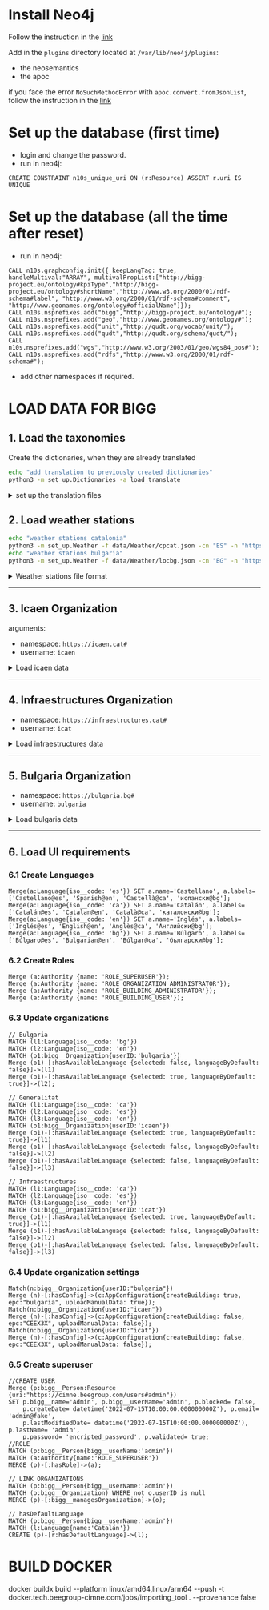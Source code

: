 # Install Neo4j

Follow the instruction in the [link](https://neo4j.com/docs/operations-manual/current/installation/linux/debian/#debian-installation)

Add in the `plugins` directory located at `/var/lib/neo4j/plugins`:
 - the neosemantics
 - the apoc

if you face the error `NoSuchMethodError` with `apoc.convert.fromJsonList`, follow the instruction in the [link](https://github.com/neo4j-contrib/neo4j-apoc-procedures/issues/2861)

# Set up the database (first time)
- login and change the password.
- run in neo4j:
```cypher 
CREATE CONSTRAINT n10s_unique_uri ON (r:Resource) ASSERT r.uri IS UNIQUE
```
# Set up the database (all the time after reset)
- run in neo4j:
```cypher
CALL n10s.graphconfig.init({ keepLangTag: true, handleMultival:"ARRAY", multivalPropList:["http://bigg-project.eu/ontology#kpiType","http://bigg-project.eu/ontology#shortName","http://www.w3.org/2000/01/rdf-schema#label", "http://www.w3.org/2000/01/rdf-schema#comment", "http://www.geonames.org/ontology#officialName"]});
CALL n10s.nsprefixes.add("bigg","http://bigg-project.eu/ontology#");
CALL n10s.nsprefixes.add("geo","http://www.geonames.org/ontology#");
CALL n10s.nsprefixes.add("unit","http://qudt.org/vocab/unit/");
CALL n10s.nsprefixes.add("qudt","http://qudt.org/schema/qudt/");
CALL n10s.nsprefixes.add("wgs","http://www.w3.org/2003/01/geo/wgs84_pos#");
CALL n10s.nsprefixes.add("rdfs","http://www.w3.org/2000/01/rdf-schema#");
```
* add other namespaces if required.

# LOAD DATA FOR BIGG

## 1. Load the taxonomies
Create the dictionaries, when they are already translated
```bash
echo "add translation to previously created dictionaries"
python3 -m set_up.Dictionaries -a load_translate
```

<details>
  <summary>set up the translation files</summary>

```bash
echo "create dictionaries without translation"
python3 -m set_up.Dictionaries -a load
echo "create translation files for the taxonomies"
python3 -m set_up.Dictionaries -a create
echo "add translation to previously created dictionaries"
python3 -m set_up.Dictionaries -a translate
```
</details>


## 2. Load weather stations
```bash
echo "weather stations catalonia"
python3 -m set_up.Weather -f data/Weather/cpcat.json -cn "ES" -n "https://weather.beegroup-cimne.com#" -c
echo "weather stations bulgaria"
python3 -m set_up.Weather -f data/Weather/locbg.json -cn "BG" -n "https://weather.beegroup-cimne.com#" -c
```
<details>
  <summary>Weather stations file format</summary>

Weather station file should be in the form {"name":["lat", "lon"], ...}
</details>

----
## 3. Icaen Organization 

arguments:
 - namespace: `https://icaen.cat#`
 - username: `icaen`

<details>
    <summary>Load icaen data</summary>

### 3.1 Set up the organization and data sources
```bash
echo "org"
python3 -m set_up.Organizations -f data/Organizations/gencat-organizations2.xls -name "Generalitat de Catalunya" -u "icaen" -n "https://icaen.cat#"
echo "Gemweb source"
python3 -m set_up.DataSources -u "icaen" -n "https://icaen.cat#" -f data/DataSources/gemweb.xls -d GemwebSource
echo "datadis source"
python3 -m set_up.DataSources -u "icaen" -n "https://icaen.cat#" -f data/DataSources/datadis.xls -d DatadisSource
echo "nedgia source"
python3 -m set_up.DataSources -u "icaen" -n "https://icaen.cat#" -f data/DataSources/nedgia.xls -d NedgiaSource
echo "simpleTariff source"
python3 -m set_up.DataSources -u "icaen" -n "https://icaen.cat#" -f data/DataSources/simpleTariff.xls -d SimpleTariffSource
echo "co2Emisions source"
python3 -m set_up.DataSources -u "icaen" -n "https://icaen.cat#" -f data/DataSources/simpleTariff.xls -d CO2EmissionsSource
```

### 3.2. Harmonize the static data

Load from HBASE (recomended when re-harmonizing)

```bash
echo "GPG"
python3 -m harmonizer -so GPG -u "icaen" -n "https://icaen.cat#" -o -c
echo "Gemweb"
python3 -m harmonizer -so Gemweb -u "icaen" -n "https://icaen.cat#" -c
echo "Genercat"
python3 -m harmonizer -so Genercat -u "icaen" -n "https://icaen.cat#" -c
echo "Datadis static"
python3 -m harmonizer -so Datadis -n "https://icaen.cat#" -u icaen -t static -c
python3 -m harmonizer -so CEEC3X -n "https://icaen.cat#" -u icaen -c
python3 -m harmonizer -so OpenData -n "https://icaen.cat#" -u icaen -c
```

<details>
  <summary>Load from KAFKA (online harmonization)</summary>

1. start the harmonizer and store daemons:
```bash
python3 -m harmonizer
python3 -m store
```

2. Launch the gather utilities

```bash
python3 -m gather -so GPG -f "data/GPG/2022-10 SIME-DadesdelsImmobles v2.xlsx" -n "https://icaen.cat#" -st kafka -u icaen
python3 -m gather -so Gemweb -st kafka
python3 -m gather -so Genercat -f data/genercat/data2.xls -u icaen -n "https://icaen.cat#" -st kafka
python3 -m gather -so CEEC3X -f "data/CEEC3X/ceec3x-01639-2TX229LJ9.xml" -b 01639 -id 2TX229LJ9 -n "https://icaen.cat#" -u icaen  -st kafka

python3 -m gather -so Datadis # MR-Job
python3 -m gather -so Weather # MR-Job
python3 -m gather -so OpenData -n "https://icaen.cat#" -u icaen -st kafka

```
</details>


### 3.3. Create a new Tariff and co2Emissions for the organization
The creation queries are made custom or manually or by the UI

```cypher
Match (o:bigg__Organization{userID:"icaen"})
Match (s:SimpleTariffSource) where (s)<-[:hasSource]-(o)
Merge (t:bigg__Tariff:Resource{bigg__tariffCompany:"CIMNE", bigg__tariffName: "electricdefault", uri: "https://icaen.cat#TARIFF-SimpleTariffSource-icaen-electricdefault"})-[:importedFromSource]->(s)
return t;

Match (o:bigg__Organization{userID:"icaen"})
Match (s:SimpleTariffSource) where (s)<-[:hasSource]-(o)
Merge (t:bigg__Tariff:Resource{bigg__tariffCompany:"CIMNE", bigg__tariffName: "gasdefault", uri: "https://icaen.cat#TARIFF-SimpleTariffSource-icaen-gasdefault"})-[:importedFromSource]->(s)
return t;

Match (o:bigg__Organization{userID:"icaen"})
Match (s:CO2EmissionsSource) where (s)<-[:hasSource]-(o)
Merge (t:bigg__CO2EmissionsFactor:Resource{bigg__CO2EmissionsStation:"cataloniaElectric", wgs__lat:40.959, wgs__lon:1.485, uri: "https://icaen.cat#CO2EMISIONS-cataloniaElectric"})-[:importedFromSource]->(s)
return t;

Match (o:bigg__Organization{userID:"icaen"})
Match (s:CO2EmissionsSource) where (s)<-[:hasSource]-(o)
Merge (t:bigg__CO2EmissionsFactor:Resource{bigg__CO2EmissionsStation:"cataloniaGas", wgs__lat:40.959, wgs__lon:1.485, uri: "https://icaen.cat#CO2EMISIONS-cataloniaGas"})-[:importedFromSource]->(s)
return t;
```
### 3.4. Link all buildings to tariff and CO2Emissions
The creation queries are made custom or manually or by the UI

```
Match (bigg__Organization{userID:"icaen"})-[:hasSource]->(:SimpleTariffSource)<-[:importedFromSource]-(t:bigg__Tariff{bigg__tariffName:"electricdefault"})
Match (dt {uri:"http://bigg-project.eu/ontology#Electricity"})
Match (bigg__Organization{userID:"icaen"})-[:bigg__hasSubOrganization*]->()-[:bigg__managesBuilding]->()-[:bigg__hasSpace]->()-[:bigg__hasUtilityPointOfDelivery]->(s)-[:bigg__hasUtilityType]->(dt)
Merge (c:bigg__ContractedTariff:Resource{bigg__contractStartDate: datetime("2000-01-01T00:00:00.000+0100"), bigg__contractName:"electricdefault", uri: s.uri+"_tariff"})
Merge (s)-[:bigg__hasContractedTariff]->(c)
Merge (c)-[:bigg__hasTariff]->(t)
return t;

Match (bigg__Organization{userID:"icaen"})-[:hasSource]->(:SimpleTariffSource)<-[:importedFromSource]-(t:bigg__Tariff{bigg__tariffName:"gasdefault"})
Match (dt {uri:"http://bigg-project.eu/ontology#Gas"})
Match (bigg__Organization{userID:"icaen"})-[:bigg__hasSubOrganization*]->()-[:bigg__managesBuilding]->()-[:bigg__hasSpace]->()-[:bigg__hasUtilityPointOfDelivery]->(s)-[:bigg__hasUtilityType]->(dt)
Merge (c:bigg__ContractedTariff:Resource{bigg__contractStartDate: datetime("2000-01-01T00:00:00.000+0100"), bigg__contractName:"gasdefault", uri: s.uri+"_tariff"})
Merge (s)-[:bigg__hasContractedTariff]->(c)
Merge (c)-[:bigg__hasTariff]->(t)
return t;

Match (bigg__Organization{userID:"icaen"})-[:hasSource]->(:CO2EmissionsSource)<-[:importedFromSource]-(co2:bigg__CO2EmissionsFactor{bigg__CO2EmissionsStation:"cataloniaElectric"})
Match (dt {uri:"http://bigg-project.eu/ontology#Electricity"})
Match (bigg__Organization{userID:"icaen"})-[:bigg__hasSubOrganization*]->()-[:bigg__managesBuilding]->()-[:bigg__hasSpace]->()-[:bigg__hasUtilityPointOfDelivery]->(s)-[:bigg__hasUtilityType]->(dt)
Merge (s)-[:bigg__hasCO2EmissionsFactor]->(co2)
return co2;

Match (bigg__Organization{userID:"icaen"})-[:hasSource]->(:CO2EmissionsSource)<-[:importedFromSource]-(co2:bigg__CO2EmissionsFactor{bigg__CO2EmissionsStation:"cataloniaGas"})
Match (dt {uri:"http://bigg-project.eu/ontology#Gas"})
Match (bigg__Organization{userID:"icaen"})-[:bigg__hasSubOrganization*]->()-[:bigg__managesBuilding]->()-[:bigg__hasSpace]->()-[:bigg__hasUtilityPointOfDelivery]->(s)-[:bigg__hasUtilityType]->(dt)
Merge (s)-[:bigg__hasCO2EmissionsFactor]->(co2)
return co2;
```

### 3.5. Load tariff and co2 timeseries
```bash
python3 -m harmonizer -so SimpleTariff -u icaen -mp "http://bigg-project.eu/ontology#Price" -pp "http://bigg-project.eu/ontology#EnergyConsumptionGridElectricity" -ppu "http://qudt.org/vocab/unit/KiloW-HR" -unit "http://qudt.org/vocab/unit/Euro" -n "https://icaen.cat#" -c 
python3 -m harmonizer -so SimpleTariff -u icaen -mp "http://bigg-project.eu/ontology#Price" -pp "http://bigg-project.eu/ontology#EnergyConsumptionGas" -ppu "http://qudt.org/vocab/unit/KiloW-HR" -unit "http://qudt.org/vocab/unit/Euro" -n "https://icaen.cat#" -c 
python3 -m harmonizer -so CO2Emissions -u icaen -mp "http://bigg-project.eu/ontology#CO2Emissions" -p "http://bigg-project.eu/ontology#EnergyConsumptionGridElectricity" -pu "http://qudt.org/vocab/unit/KiloW-HR" -unit "http://bigg-project.eu/ontology#KiloGM-CO2" -n "https://icaen.cat#" -c 
python3 -m harmonizer -so CO2Emissions -u icaen -mp "http://bigg-project.eu/ontology#CO2Emissions" -p "http://bigg-project.eu/ontology#EnergyConsumptionGas" -pu "http://qudt.org/vocab/unit/KiloW-HR" -unit "http://bigg-project.eu/ontology#KiloGM-CO2" -n "https://icaen.cat#" -c 
```

<details>
<summary>Load from KAFKA</summary>

1. start the harmonizer and store daemons:
```bash
python3 -m harmonizer
python3 -m store
```

2. Launch the gather utilities

```bash
python3 -m gather -so CO2Emissions -f data/CO2Emissions/EMISSIONS_FACT_ELECSP_test01.xlsx -u icaen -di 2015-01-01 -de 2030-01-01 --co2_uid cataloniaElectric -mp "http://bigg-project.eu/ontology#CO2Emissions" -cp "http://bigg-project.eu/ontology#EnergyConsumptionGridElectricity" -cpu "http://qudt.org/vocab/unit/KiloW-HR" -unit "http://bigg-project.eu/ontology#KiloGM-CO2" -n "https://icaen.cat#" -st kafka 
python3 -m gather -so CO2Emissions -f data/CO2Emissions/EMISSIONS_FACT_GASNAT_test01.xlsx -u icaen -di 2015-01-01 -de 2030-01-01 --co2_uid cataloniaGas -mp "http://bigg-project.eu/ontology#CO2Emissions" -cp "http://bigg-project.eu/ontology#EnergyConsumptionGas" -cpu "http://qudt.org/vocab/unit/KiloW-HR" -unit "http://bigg-project.eu/ontology#KiloGM-CO2" -n "https://icaen.cat#" -st kafka 
python3 -m gather -so SimpleTariff -f data/Tariff/Tariff_ELEC_test01.xlsx -u icaen -di 2015-01-01 -de 2030-01-01 -tar electricdefault -mp "http://bigg-project.eu/ontology#Price.EnergyPriceGridElectricity" -pp "http://bigg-project.eu/ontology#EnergyConsumptionGridElectricity" -ppu "http://qudt.org/vocab/unit/KiloW-HR" -cu "http://qudt.org/vocab/unit/Euro" -n "https://icaen.cat#" -st kafka
python3 -m gather -so SimpleTariff -f data/Tariff/Tariff_GASNAT_test01.xlsx -u icaen -di 2015-01-01 -de 2030-01-01 -tar gasdefault -mp "http://bigg-project.eu/ontology#Price.EnergyPriceGas" -pp "http://bigg-project.eu/ontology#EnergyConsumptionGas" -ppu "http://qudt.org/vocab/unit/KiloW-HR" -cu "http://qudt.org/vocab/unit/Euro" -n "https://icaen.cat#" -st kafka 

```

</details>

### 3.6. Link building with the closest Weather Station
```bash
echo "Link WS with Buildings"
python3 -m set_up.Weather -cn "ES" -f data/Weather/cpcat.json -n "https://weather.beegroup-cimne.com#" -u
```

### 3.7. Load Timeseries Data

Fast-Load TS (recommended when re-harmonize)
```bash
echo "Datadis TS"
python3 -m harmonizer -so Datadis -n "https://icaen.cat#" -u icaen -t fast-ts -c
echo "Nedgia"
python3 -m harmonizer -so Nedgia -n "https://icaen.cat#" -u icaen -tz "Europe/Madrid" -t fast-ts -c
echo "Weather ts"
python3 -m harmonizer -so Weather -n "https://weather.beegroup-cimne.com#" -t fast-ts -c
```

<details>
 <summary> Load TS (harmonize full timeseries)</summary>

```bash
echo "Datadis TS"
python3 -m harmonizer -so Datadis -n "https://icaen.cat#" -u icaen -t ts -c
echo "Nedgia"
python3 -m harmonizer -so Nedgia -n "https://icaen.cat#" -u icaen -tz "Europe/Madrid" -t ts -c
echo "Weather ts"
python3 -m harmonizer -so Weather -n "https://weather.beegroup-cimne.com#" -t ts -c
```

</details>

### 3.8. Create Device AGGREGATORS

```bash
echo "DeviceAggregators datadis"
python3 -m set_up.DeviceAggregator -cn "ES" -t "totalElectricityConsumption"
echo "DeviceAggregators nedgia"
python3 -m set_up.DeviceAggregator -cn "ES" -t "totalGasConsumption"
echo "DeviceAggregators weather"
python3 -m set_up.DeviceAggregator -cn "ES" -t "externalWeather"
```

### 3.9. Create the Generic Buildings

```cypher
Match(n{userID:"icaen"})-[:bigg__hasSubOrganization]->(o{bigg__organizationDivisionType:"Department"})-[:bigg__hasSubOrganization*]->(t{bigg__organizationDivisionType:"Department"}) 
with t 
Match(ut{uri:"http://bigg-project.eu/ontology#Unknown"})
Match(at{uri:"http://bigg-project.eu/ontology#GrossFloorArea"})
Match(atu{uri:"http://qudt.org/vocab/unit/M2"})
Match(lc{uri:"https://sws.geonames.org/6356051/"})
Match(lp{uri:"https://sws.geonames.org/3128759/"})
With t, ut, at,atu

Create(ob:bigg__Organization:Resource:bigg_Thing{bigg__organizationName: "Generic("+t.bigg__organizationName+")", bigg__organizationDivisionType:"Building", generic:1,
uri:"https://icaen.cat#ORGANIZATION-FE"+id(t)}) 
Create(gb:bigg__Building:Resource:bigg_Thing{bigg__buildingIDFromOrganization:"FE"+id(t), bigg__buildingName:"Generic("+t.bigg__organizationName+")", generic:1,
uri:"https://icaen.cat#BUILDING-FE"+id(t)}) 
Create(s:bigg__BuildingSpace:Resource:bigg_Thing{bigg__buildingSpaceName: "Building", generic:1,
uri:"https://icaen.cat#BUILDINGSPACE-FE"+id(t)}) 
Create(a:bigg__Area:Resource:bigg_Thing{bigg__areaValue: "0", generic:1, uri:"https://icaen.cat#AREA-GrossFloorArea-generic-FE"+id(t)}) 
Create(e:bigg__BuildingElement:bigg__BuildingConstructionElement:Resource:bigg_Thing{generic:1, uri:"https://icaen.cat#ELEMENT-FE"+id(t)}) 
Create(bl:bigg__LocationInfo:Resource:bigg_Thing{generic:1, bigg__addressPostalCode:"0000", bigg__addressStreetName:"generic", bigg__addressStreetNumber:"0",
uri:"https://icaen.cat#LOCATION-FE"+id(t)}) 

Merge(t)-[:bigg__hasSubOrganization]->(ob)
Merge(ob)-[:bigg__managesBuilding]->(gb)
Merge(gb)-[:bigg__hasLocationInfo]->(bl)
Merge(bl)-[:bigg__hasAddressCity{selected:true}]->(lc)
Merge(bl)-[:bigg__hasAddressProvince{selected:true}]->(lp)
Merge(gb)-[:bigg__hasSpace]->(s)
Merge(s)-[:bigg__hasArea{selected:true}]->(a)
Merge(a)-[:bigg__hasAreaUnitOfMeasurement]->(atu)
Merge(a)-[:bigg__hasAreaType]->(at)
Merge(s)-[:bigg__isAssociatedWithElement]->(e)
Merge(s)-[:bigg__hasBuildingSpaceUseType{selected:true}]->(ut)
```
</details>

----

## 4. Infraestructures Organization 
 - namespace: `https://infraestructures.cat#`
 - username: `icat`

<details>
  <summary>Load infraestructures data</summary>

### 4.1. Set up organization and data sources

```bash
python3 -m set_up.Organizations -f data/Organizations/infraestructures-organizations.xls -name "Infraestructures.cat" -u "icat" -n "https://infraestructures.cat#"
```

### 4.2. Harmonize the static data
Load from HBASE (recomended when re-harmonizing)

```bash
python3 -m harmonizer -so BIS -u "icat" -n "https://infraestructures.cat#" -c
```

<details>
  <summary>Load from KAFKA (online harmonization)</summary>

1. start the harmonizer and store daemons:
```bash
python3 -m harmonizer
python3 -m store
```

2. Launch the gather utilities
```bash
python3 -m gather -so BIS -f "data/BIS/BIS-infraestructures.xls" -u "icat" -n "https://infraestructures.cat#" -st kafka
```
</details>


### 4.3. Link building with the closest Weather Station
```bash
echo "Link WS with Buildings"
python3 -m set_up.Weather -cn "ES" -f data/Weather/cpcat.json -n "https://weather.beegroup-cimne.com#" -u
```

</details>

----
## 5. Bulgaria Organization
 - namespace: `https://bulgaria.bg#`
 - username: `bulgaria`
<details>
    <summary>Load bulgaria data</summary>

### 5.1. Set up organization and data sources

```bash
echo "main org"
python3 -m set_up.Organizations -f data/Organizations/bulgaria-organizations.xls -name "Bulgaria" -u "bulgaria" -n "https://bulgaria.bg#"
echo "summary source"
python3 -m set_up.DataSources -u "bulgaria" -n "https://bulgaria.bg#" -f data/DataSources/bulgaria.xls -d SummarySource
echo "simpleTariff source"
python3 -m set_up.DataSources -u "bulgaria" -n "https://bulgaria.bg#" -f data/DataSources/bulgaria.xls -d SimpleTariffSource
echo "co2Emisions source"
python3 -m set_up.DataSources -u "bulgaria" -n "https://bulgaria.bg#" -f data/DataSources/bulgaria.xls -d CO2EmissionsSource
```

### 5.2. Harmonize the static data
Load from HBASE (recomended when re-harmonizing)
```bash
python3 -m harmonizer -so Bulgaria -u "bulgaria" -n "https://bulgaria.bg#" -c
```
<details>
    <summary>Load from KAFKA (online harmonization)</summary>

1. start the harmonizer and store daemons:
```bash
python3 -m harmonizer
python3 -m store
```
2. Launch the gather utilities

```bash
python3 -m gather -so Bulgaria -f "data/Bulgaria" -u "bulgaria" -n "https://bulgaria.bg#" -st kafka
```
</details>


### 5.3. Link building with the closest Weather Station

```bash
echo "Link WS with Buildings"
python3 -m set_up.Weather -cn "BG" -f data/Weather/locbg.json -n "https://weather.beegroup-cimne.com#" -u
```

### 5.4. Create a new Tariff and co2Emissions for the organization
The creation queries are made custom or manually or by the UI
```cypher
Match (o:bigg__Organization{userID:"bulgaria"})
Match (s:SimpleTariffSource) where (s)<-[:hasSource]-(o)
Merge (t:bigg__Tariff:Resource{bigg__tariffCompany:"CIMNE", bigg__tariffName: "electricdefault", uri: "https://bulgaria.bg#TARIFF-SimpleTariffSource-bulgaria-electricdefault"})-[:importedFromSource]->(s)
return t;

Match (o:bigg__Organization{userID:"bulgaria"})
Match (s:SimpleTariffSource) where (s)<-[:hasSource]-(o)
Merge (t:bigg__Tariff:Resource{bigg__tariffCompany:"CIMNE", bigg__tariffName: "gasdefault", uri: "https://bulgaria.bg#TARIFF-SimpleTariffSource-bulgaria-gasdefault"})-[:importedFromSource]->(s)
return t;

Match (o:bigg__Organization{userID:"bulgaria"})
Match (s:CO2EmissionsSource) where (s)<-[:hasSource]-(o)
Merge (t:bigg__CO2EmissionsFactor:Resource{bigg__CO2EmissionsStation:"bulgariaElectric", wgs__lon:24.422, wgs__lat:42.721, uri: "https://bulgaria.bg#CO2EMISIONS-bulgariaElectric"})-[:importedFromSource]->(s)
return t;

Match (o:bigg__Organization{userID:"bulgaria"})
Match (s:CO2EmissionsSource) where (s)<-[:hasSource]-(o)
Merge (t:bigg__CO2EmissionsFactor:Resource{bigg__CO2EmissionsStation:"bulgariaGas", wgs__lon:24.422, wgs__lat:42.721, uri: "https://bulgaria.bg#CO2EMISIONS-bulgariaGas"})-[:importedFromSource]->(s)
return t;
```
### 5.5. Link all buildings to tariff and CO2Emissions
```
Match (bigg__Organization{userID:"bulgaria"})-[:hasSource]->(:SimpleTariffSource)<-[:importedFromSource]-(t:bigg__Tariff{bigg__tariffName:"electricdefault"})
Match (dt {uri:"http://bigg-project.eu/ontology#Electricity"})
Match (bigg__Organization{userID:"bulgaria"})-[:bigg__hasSubOrganization*]->()-[:bigg__managesBuilding]->()-[:bigg__hasSpace]->()-[:bigg__hasUtilityPointOfDelivery]->(s)-[:bigg__hasUtilityType]->(dt)
Merge (c:bigg__ContractedTariff:Resource{bigg__contractStartDate: datetime("2000-01-01T00:00:00.000+0100"), bigg__contractName:"electricdefault", uri: s.uri+"_tariff"})
Merge (s)-[:bigg__hasContractedTariff]->(c)
Merge (c)-[:bigg__hasTariff]->(t)
return t;

Match (bigg__Organization{userID:"bulgaria"})-[:hasSource]->(:SimpleTariffSource)<-[:importedFromSource]-(t:bigg__Tariff{bigg__tariffName:"gasdefault"})
Match (dt {uri:"http://bigg-project.eu/ontology#Gas"})
Match (bigg__Organization{userID:"bulgaria"})-[:bigg__hasSubOrganization*]->()-[:bigg__managesBuilding]->()-[:bigg__hasSpace]->()-[:bigg__hasUtilityPointOfDelivery]->(s)-[:bigg__hasUtilityType]->(dt)
Merge (c:bigg__ContractedTariff:Resource{bigg__contractStartDate: datetime("2000-01-01T00:00:00.000+0100"), bigg__contractName:"gasdefault", uri: s.uri+"_tariff"})
Merge (s)-[:bigg__hasContractedTariff]->(c)
Merge (c)-[:bigg__hasTariff]->(t)
return t;

Match (bigg__Organization{userID:"bulgaria"})-[:hasSource]->(:CO2EmissionsSource)<-[:importedFromSource]-(co2:bigg__CO2EmissionsFactor{bigg__CO2EmissionsStation:"bulgariaElectric"})
Match (dt {uri:"http://bigg-project.eu/ontology#Electricity"})
Match (bigg__Organization{userID:"bulgaria"})-[:bigg__hasSubOrganization*]->()-[:bigg__managesBuilding]->()-[:bigg__hasSpace]->()-[:bigg__hasUtilityPointOfDelivery]->(s)-[:bigg__hasUtilityType]->(dt)
Merge (s)-[:bigg__hasCO2EmissionsFactor]->(co2)
return co2;

Match (bigg__Organization{userID:"bulgaria"})-[:hasSource]->(:CO2EmissionsSource)<-[:importedFromSource]-(co2:bigg__CO2EmissionsFactor{bigg__CO2EmissionsStation:"bulgariaGas"})
Match (dt {uri:"http://bigg-project.eu/ontology#Gas"})
Match (bigg__Organization{userID:"bulgaria"})-[:bigg__hasSubOrganization*]->()-[:bigg__managesBuilding]->()-[:bigg__hasSpace]->()-[:bigg__hasUtilityPointOfDelivery]->(s)-[:bigg__hasUtilityType]->(dt)
Merge (s)-[:bigg__hasCO2EmissionsFactor]->(co2)
return co2;
```

### 5.6. Load tariff and co2 timeseries
```bash
python3 -m harmonizer -so SimpleTariff -u bulgaria -mp "http://bigg-project.eu/ontology#Price.EnergyPriceGridElectricity" -pp "http://bigg-project.eu/ontology#EnergyConsumptionGridElectricity" -ppu "http://qudt.org/vocab/unit/KiloW-HR" -unit "http://qudt.org/vocab/unit/Euro" -n "https://bulgaria.bg#" -c 
python3 -m harmonizer -so SimpleTariff -u bulgaria -mp "http://bigg-project.eu/ontology#Price.EnergyPriceGas" -pp "http://bigg-project.eu/ontology#EnergyConsumptionGas" -ppu "http://qudt.org/vocab/unit/KiloW-HR" -unit "http://qudt.org/vocab/unit/Euro" -n "https://bulgaria.bg#" -c 
python3 -m harmonizer -so CO2Emissions -u bulgaria -mp "http://bigg-project.eu/ontology#CO2Emissions" -p "http://bigg-project.eu/ontology#EnergyConsumptionGridElectricity" -pu "http://qudt.org/vocab/unit/KiloW-HR" -unit "http://qudt.org/vocab/unit/KiloGM" -n "https://bulgaria.bg#" -c 
python3 -m harmonizer -so CO2Emissions -u bulgaria -mp "http://bigg-project.eu/ontology#CO2Emissions" -p "http://bigg-project.eu/ontology#EnergyConsumptionGas" -pu "http://qudt.org/vocab/unit/KiloW-HR" -unit "http://qudt.org/vocab/unit/KiloGM" -n "https://bulgaria.bg#" -c 
```
<details>
<summary>Load from kafka</summary>

```bash
python3 -m gather -so CO2Emissions -f data/CO2Emissions/EMISSIONS_FACT_ELECSP_test01.xlsx -u bulgaria -di 2015-01-01 -de 2030-01-01 --co2_uid bulgariaElectric -mp "http://bigg-project.eu/ontology#CO2Emissions" -cp "http://bigg-project.eu/ontology#EnergyConsumptionGridElectricity" -cpu "http://qudt.org/vocab/unit/KiloW-HR" -unit "http://qudt.org/vocab/unit/KiloGM" -n "https://bulgaria.bg#" -st kafka 
python3 -m gather -so CO2Emissions -f data/CO2Emissions/EMISSIONS_FACT_GASNAT_test01.xlsx -u bulgaria -di 2015-01-01 -de 2030-01-01 --co2_uid bulgariaGas -mp "http://bigg-project.eu/ontology#CO2Emissions" -cp "http://bigg-project.eu/ontology#EnergyConsumptionGas" -cpu "http://qudt.org/vocab/unit/KiloW-HR" -unit "http://qudt.org/vocab/unit/KiloGM" -n "https://bulgaria.bg#" -st kafka
python3 -m gather -so SimpleTariff -f data/Tariff/Tariff_ELEC_test01.xlsx -u bulgaria -di 2015-01-01 -de 2030-01-01 -tar electricdefault -mp "http://bigg-project.eu/ontology#Price.EnergyPriceGridElectricity" -pp "http://bigg-project.eu/ontology#EnergyConsumptionGridElectricity" -ppu "http://qudt.org/vocab/unit/KiloW-HR" -cu "http://qudt.org/vocab/unit/Euro" -n "https://bulgaria.cat#" -st kafka
python3 -m gather -so SimpleTariff -f data/Tariff/Tariff_GASNAT_test01.xlsx -u bulgaria -di 2015-01-01 -de 2030-01-01 -tar gasdefault -mp "http://bigg-project.eu/ontology#Price.EnergyPriceGas" -pp "http://bigg-project.eu/ontology#EnergyConsumptionGas" -ppu "http://qudt.org/vocab/unit/KiloW-HR" -cu "http://qudt.org/vocab/unit/Euro" -n "https://bulgaria.cat#" -st kafka 

```
</details>


### 5.7. Create Device AGGREGATORS
```bash
echo "DeviceAggregators datadis"
python3 -m set_up.DeviceAggregator -cn "BG" -t "totalElectricityConsumption" -cn BG
echo "DeviceAggregators nedgia"
python3 -m set_up.DeviceAggregator -cn "BG" -t "totalGasConsumption" -cn BG
echo "DeviceAggregators weather"
python3 -m set_up.DeviceAggregator -cn "BG" -t "externalWeather" -cn BG
```

</details>


----
## 6. Load UI requirements

### 6.1 Create Languages
```cypher
Merge(a:Language{iso__code: 'es'}) SET a.name='Castellano', a.labels=['Castellano@es', 'Spanish@en', 'Castellà@ca', 'испански@bg'];
Merge(a:Language{iso__code: 'ca'}) SET a.name='Catalán', a.labels=['Catalán@es', 'Catalan@en', 'Català@ca', 'каталонски@bg'];
Merge(a:Language{iso__code: 'en'}) SET a.name='Inglés', a.labels=['Inglés@es', 'English@en', 'Anglès@ca', 'Английски@bg'];
Merge(a:Language{iso__code: 'bg'}) SET a.name='Búlgaro', a.labels=['Búlgaro@es', 'Bulgarian@en', 'Búlgar@ca', 'български@bg'];
```

### 6.2 Create Roles
```cypher
Merge (a:Authority {name: 'ROLE_SUPERUSER'});
Merge (a:Authority {name: 'ROLE_ORGANIZATION_ADMINISTRATOR'});
Merge (a:Authority {name: 'ROLE_BUILDING_ADMINISTRATOR'});
Merge (a:Authority {name: 'ROLE_BUILDING_USER'});
```

### 6.3 Update organizations
```cypher
// Bulgaria
MATCH (l1:Language{iso__code: 'bg'}) 
MATCH (l2:Language{iso__code: 'en'}) 
MATCH (o1:bigg__Organization{userID:'bulgaria'}) 
Merge (o1)-[:hasAvailableLanguage {selected: false, languageByDefault: false}]->(l1)
Merge (o1)-[:hasAvailableLanguage {selected: true, languageByDefault: true}]->(l2); 

// Generalitat
MATCH (l1:Language{iso__code: 'ca'}) 
MATCH (l2:Language{iso__code: 'es'}) 
MATCH (l3:Language{iso__code: 'en'}) 
MATCH (o1:bigg__Organization{userID:'icaen'}) 
Merge (o1)-[:hasAvailableLanguage {selected: true, languageByDefault: true}]->(l1)
Merge (o1)-[:hasAvailableLanguage {selected: false, languageByDefault: false}]->(l2)
Merge (o1)-[:hasAvailableLanguage {selected: false, languageByDefault: false}]->(l3)

// Infraestructures
MATCH (l1:Language{iso__code: 'ca'}) 
MATCH (l2:Language{iso__code: 'es'}) 
MATCH (l3:Language{iso__code: 'en'}) 
MATCH (o1:bigg__Organization{userID:'icat'}) 
Merge (o1)-[:hasAvailableLanguage {selected: true, languageByDefault: true}]->(l1)
Merge (o1)-[:hasAvailableLanguage {selected: false, languageByDefault: false}]->(l2)
Merge (o1)-[:hasAvailableLanguage {selected: false, languageByDefault: false}]->(l3)
```

### 6.4 Update organization settings
```cypher
Match(n:bigg__Organization{userID:"bulgaria"}) 
Merge (n)-[:hasConfig]->(c:AppConfiguration{createBuilding: true, epc:"bulgaria", uploadManualData: true});
Match(n:bigg__Organization{userID:"icaen"}) 
Merge (n)-[:hasConfig]->(c:AppConfiguration{createBuilding: false, epc:"CEEX3X", uploadManualData: false});
Match(n:bigg__Organization{userID:"icat"}) 
Merge (n)-[:hasConfig]->(c:AppConfiguration{createBuilding: false, epc:"CEEX3X", uploadManualData: false});
```

### 6.5 Create superuser 
```cypher
//CREATE USER
Merge (p:bigg__Person:Resource {uri:"https://cimne.beegroup.com/users#admin"})
SET p.bigg__name='Admin', p.bigg__userName='admin', p.blocked= false, 
    p.createDate= datetime('2022-07-15T10:00:00.000000000Z'), p.email= 'admin@fake', 
    p.lastModifiedDate= datetime('2022-07-15T10:00:00.000000000Z'), p.lastName= 'admin', 
    p.password= 'encripted_password', p.validated= true;
//ROLE
MATCH (p:bigg__Person{bigg__userName:'admin'})
MATCH (a:Authority{name:'ROLE_SUPERUSER'})
MERGE (p)-[:hasRole]->(a);

// LINK ORGANIZATIONS
MATCH (p:bigg__Person{bigg__userName:'admin'})
MATCH (o:bigg__Organization) WHERE not o.userID is null
MERGE (p)-[:bigg__managesOrganization]->(o);

// hasDefaultLanguage
MATCH (p:bigg__Person{bigg__userName:'admin'})
MATCH (l:Language{name:'Catalán'}) 
CREATE (p)-[r:hasDefaultLanguage]->(l);
```

# BUILD DOCKER
   docker buildx build --platform linux/amd64,linux/arm64 --push -t docker.tech.beegroup-cimne.com/jobs/importing_tool . --provenance false
